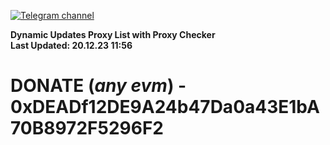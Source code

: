 [![Telegram channel](https://img.shields.io/endpoint?url=https://runkit.io/damiankrawczyk/telegram-badge/branches/master?url=https://t.me/n4z4v0d)](https://t.me/n4z4v0d) 

**Dynamic Updates Proxy List with Proxy Checker**  
**Last Updated: 20.12.23 11:56**

# DONATE (_any evm_) - 0xDEADf12DE9A24b47Da0a43E1bA70B8972F5296F2
